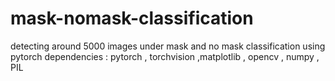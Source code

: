 # mask-nomask-classification

detecting around 5000 images under mask and no mask classification using pytorch
dependencies : pytorch , torchvision ,matplotlib , opencv , numpy , PIL 
